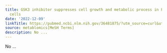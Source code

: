 ```yaml
---
title: GSK3 inhibitor suppresses cell growth and metabolic process in FLT3-ITD leukemia
  cells
date: '2022-12-09'
linkTitle: https://pubmed.ncbi.nlm.nih.gov/36481875/?utm_source=curl&utm_medium=rss&utm_campaign=pubmed-2&utm_content=1Zkrxt7ktlCbHBXEV3v65xxSnkSWNsJ1A6Fq3gBniKhGfIUslK&fc=20210907212339&ff=20221212201209&v=2.17.9
source: metablomics[MeSH Terms]
description: No ...
---
```

No ...